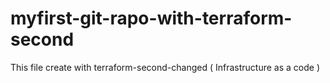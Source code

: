 # myfirst-git-rapo-with-terraform-second
This file create with terraform-second-changed ( Infrastructure as a code )
